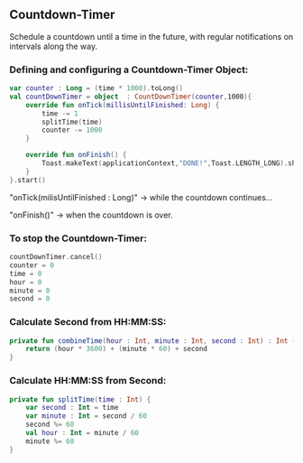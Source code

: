 ## Countdown-Timer
<p>Schedule a countdown until a time in the future, with regular notifications on intervals along the way.</p>

### Defining and configuring a Countdown-Timer Object:
```kotlin
var counter : Long = (time * 1000).toLong()
val countDownTimer = object  : CountDownTimer(counter,1000){
    override fun onTick(millisUntilFinished: Long) {
        time -= 1
        splitTime(time)
        counter -= 1000
    }

    override fun onFinish() {
        Toast.makeText(applicationContext,"DONE!",Toast.LENGTH_LONG).show()
    }
}.start()
```

"onTick(milisUntilFinished : Long)" -> while the countdown continues...

"onFinish()" -> when the countdown is over.

### To stop the Countdown-Timer:
```kotlin
countDownTimer.cancel()
counter = 0
time = 0
hour = 0
minute = 0
second = 0
```

### Calculate Second from HH:MM:SS:
```kotlin
private fun combineTime(hour : Int, minute : Int, second : Int) : Int {
    return (hour * 3600) + (minute * 60) + second
}
```

### Calculate HH:MM:SS from Second:
```kotlin
private fun splitTime(time : Int) {
    var second : Int = time
    var minute : Int = second / 60
    second %= 60
    val hour : Int = minute / 60
    minute %= 60
}
```
